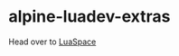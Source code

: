 # alpine-luadev-extras
Head over to [LuaSpace](https://gitlab.com/svaltek/DevTools/luaspace-vscode)
